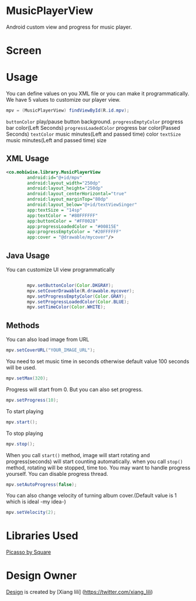 # MusicPlayerView
Android custom view and progress for music player.

# Screen 

# Usage 

You can define values on you XML file or you can make it programmatically. We have 5 values to customize
our player view.


```java
mpv = (MusicPlayerView) findViewById(R.id.mpv);
```  

```buttonColor```  play/pause button background.
```progressEmptyColor``` progress bar color(Left Seconds)
```progressLoadedColor``` progress bar color(Passed Seconds)
```textColor``` music minutes(Left and passed time) color
```textSize``` music minutes(Left and passed time) size

## XML Usage

```xml
<co.mobiwise.library.MusicPlayerView
        android:id="@+id/mpv"
        android:layout_width="250dp"
        android:layout_height="250dp"
        android:layout_centerHorizontal="true"
        android:layout_marginTop="80dp"
        android:layout_below="@+id/textViewSinger"
        app:textSize = "14sp"
        app:textColor = "#80FFFFFF"
        app:buttonColor = "#FF0028"
        app:progressLoadedColor = "#00815E"
        app:progressEmptyColor = "#20FFFFFF"
        app:cover = "@drawable/mycover"/>
```
        
## Java Usage

You can customize UI view programmatically
```java

        mpv.setButtonColor(Color.DKGRAY);
        mpv.setCoverDrawable(R.drawable.mycover);
        mpv.setProgressEmptyColor(Color.GRAY);
        mpv.setProgressLoadedColor(Color.BLUE);
        mpv.setTimeColor(Color.WHITE);
```

##  Methods

You can also load image from URL
```java
mpv.setCoverURL("YOUR_IMAGE_URL");
```

You need to set music time in seconds otherwise default value 100 seconds will be used.
```java
mpv.setMax(320);
```

Progress will start from 0. But you can also set progress.
```java
mpv.setProgress(10);
```

To start playing
```java
mpv.start();
```

To stop playing
```java
mpv.stop();
```

When you call ```start()``` method, image will start rotating and progress(seconds) will start counting 
automatically. when you call ```stop()``` method, rotating will be stopped, time too. You may want to handle
progress yourself. You can disable progress thread.
```java
mpv.setAutoProgress(false);
```

You can also change velocity of turning album cover.(Default value is 1 which is ideal -my idea-)
```java
mpv.setVelocity(2);
```

# Libraries Used

[Picasso by Square](http://square.github.io/picasso/)

# Design Owner

[Design](https://dribbble.com/shots/2133878-Music-animations-part4-share?list=users&offset=12?list=users) is created by [Xiang lili] (https://twitter.com/xiang_lili) 





